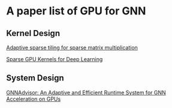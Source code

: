 # A paper list of GPU for GNN

## Kernel Design
[Adaptive sparse tiling for sparse matrix multiplication](https://dl.acm.org/doi/pdf/10.1145/3293883.3295712)

[Sparse GPU Kernels for Deep Learning](https://cs.stanford.edu/~matei/papers/2020/sc_sparse_gpu.pdf)


## System Design
[GNNAdvisor: An Adaptive and Efficient Runtime System for GNN Acceleration on GPUs](https://www.usenix.org/system/files/osdi21-wang-yuke.pdf)
